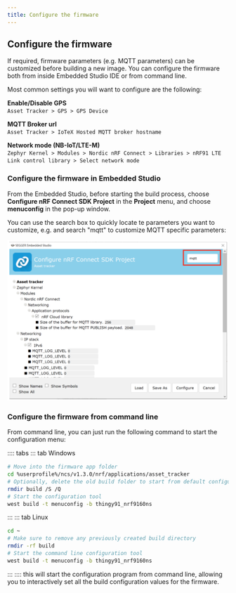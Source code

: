 ```yaml
---
title: Configure the firmware
---
```


## Configure the firmware

If required, firmware parameters (e.g. MQTT parameters) can be customized before building a new image. You can configure the firmware both from inside Embedded Studio IDE or from command line.

Most common settings you will want to configure are the following:

**Enable/Disable GPS**<br>
`Asset Tracker > GPS > GPS Device`<br>

**MQTT Broker url**<br>
`Asset Tracker > IoTeX Hosted MQTT broker hostname`<br>

**Network mode (NB-IoT/LTE-M)**<br>
`Zephyr Kernel > Modules > Nordic nRF Connect > Libraries > nRF91 LTE Link control library > Select network mode`

### Configure the firmware in Embedded Studio

From the Embedded Studio, before starting the build process, choose **Configure nRF Connect SDK Project** in the **Project** menu, and choose **menuconfig** in the pop-up window.

You can use the search box to quickly locate te parameters you want to customize, e.g. and search "mqtt" to customize MQTT specific parameters:

![](/img/developer/pebble-sdk/firmware_fig8.png)

### Configure the firmware from command line

From command line, you can just run the following command to start the configuration menu:

:::: tabs
::: tab Windows

```sh
# Move into the firmware app folder
cd %userprofile%/ncs/v1.3.0/nrf/applications/asset_tracker
# Optionally, delete the old build folder to start from default configuration
rmdir build /S /Q
# Start the configuration tool
west build -t menuconfig -b thingy91_nrf9160ns
```

:::
::: tab Linux

```sh
cd ~
# Make sure to remove any previously created build directory
rmdir -rf build
# Start the command line configuration tool
west build -t menuconfig -b thingy91_nrf9160ns
```

:::
::::
this will start the configuration program from command line, allowing you to interactively set all the build configuration values for the firmware.
